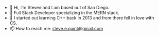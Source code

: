 - 👋  Hi, I’m Steven and I am based out of San Diego.
- 👀  Full Stack Developer specializing in the MERN stack.
- 🌱  I started out learning C++ back in 2013 and from there fell in love with CS.
- 📫  How to reach me: steve.e.quint@gmail.com
